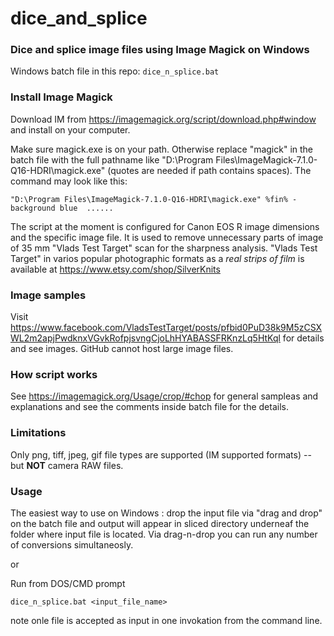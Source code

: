# dice_and_splice

### Dice and splice image files using Image Magick on Windows

Windows batch file in this repo:  `dice_n_splice.bat`

### Install Image Magick

Download IM from  https://imagemagick.org/script/download.php#window and install on your computer. 

Make sure magick.exe is on your path. Otherwise replace "magick" in the batch file with the full pathname like "D:\Program Files\ImageMagick-7.1.0-Q16-HDRI\magick.exe" (quotes are needed if path contains spaces). The command may look like this:

`"D:\Program Files\ImageMagick-7.1.0-Q16-HDRI\magick.exe" %fin% -background blue  ......`

The script at the moment is configured for Canon EOS R image dimensions and the specific image file. It is used to remove unnecessary parts of image of 35 mm "Vlads Test Target" scan for the sharpness analysis. "Vlads Test Target" in varios popular photographic formats as a _real strips of film_ is available at https://www.etsy.com/shop/SilverKnits

### Image samples
Visit https://www.facebook.com/VladsTestTarget/posts/pfbid0PuD38k9M5zCSXWL2m2apjPwdknxVGvkRofpjsvngCjoLhHYABASSFRKnzLq5HtKql for details and see images. GitHub cannot host large image files.

### How script works
See https://imagemagick.org/Usage/crop/#chop for general sampleas and explanations and see the comments inside batch file for the details.

### Limitations

Only png, tiff, jpeg, gif file types are supported (IM supported formats) -- but **NOT** camera RAW files. 

### Usage 
The easiest way to use on Windows : drop  the input file via "drag and drop"  on the batch file and output will appear in sliced directory underneaf the folder where input file is located. Via drag-n-drop you can run any number of conversions simultaneosly.

or 

Run from DOS/CMD prompt

`dice_n_splice.bat <input_file_name>`

note onle file is accepted as input in one invokation from the command line.

